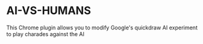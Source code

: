 # AI-VS-HUMANS
This Chrome plugin allows you to modify Google's quickdraw AI experiment to play charades against the AI
